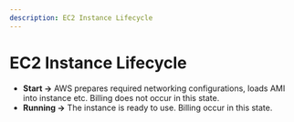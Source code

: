 ```yaml
---
description: EC2 Instance Lifecycle
---
```


# EC2 Instance Lifecycle

* **Start ->** AWS prepares required networking configurations, loads AMI into instance etc. Billing does not occur in this state.
* **Running ->** The instance is ready to use. Billing occur in this state.&#x20;
